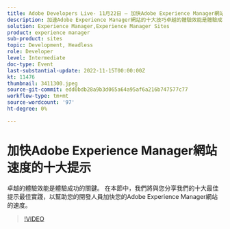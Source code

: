 ```yaml
---
title: Adobe Developers Live- 11月22日 — 加快Adobe Experience Manager網站速度的十大提示
description: 加速Adobe Experience Manager網站的十大技巧卓越的體驗效能是體驗成功的關鍵。 在本節中，我們將與您分享我們的十大最佳提示最佳實踐，以幫助您的開發人員加快您的Adobe Experience Manager網站的速度。
solution: Experience Manager,Experience Manager Sites
product: experience manager
sub-product: sites
topic: Development, Headless
role: Developer
level: Intermediate
doc-type: Event
last-substantial-update: 2022-11-15T00:00:00Z
kt: 11476
thumbnail: 3411300.jpeg
source-git-commit: edd0bdb28a9b3d065a64a95af6a216b747577c77
workflow-type: tm+mt
source-wordcount: '97'
ht-degree: 0%

---
```


# 加快Adobe Experience Manager網站速度的十大提示

卓越的體驗效能是體驗成功的關鍵。 在本節中，我們將與您分享我們的十大最佳提示最佳實踐，以幫助您的開發人員加快您的Adobe Experience Manager網站的速度。

>[!VIDEO](https://video.tv.adobe.com/v/3411300/?quality=12&learn=on)
